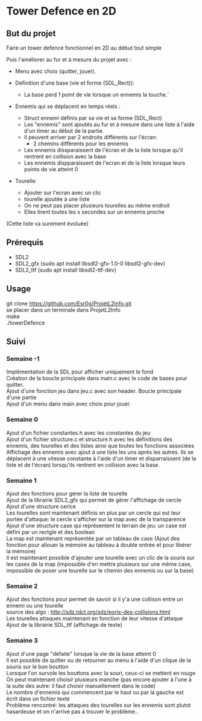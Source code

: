 # Tower Defence en 2D

## But du projet 
Faire un tower defence fonctionnel en 2D au début tout simple  
  
Puis l'améliorer au fur et à mesure du projet avec :  
- Menu avec choix (quitter, jouer).  
  
- Definition d'une base (vie et forme (SDL_Rect)):   
	- La base perd 1 point de vie lorsque un ennemis la touche.`  
  
- Ennemis qui se déplacent en temps réels :  
	- Struct ennemi définis par sa vie et sa forme (SDL_Rect)  
	- Les "ennemis" sont ajoutés au fur et à mesure dans une liste à l'aide d'un timer au début de la partie.  
	- Il peuvent arriver par 2 endroits différents sur l'écran:  
		- 2 chemins différents pour les ennemis  
	- Les ennemis dissparaissent de l'écran et de la liste lorsque qu'il rentrent en collision avec la base  
	- Les ennemis dispparaissent de l'ecran et de la liste lorsque leurs points de vie atteint 0  
  
- Tourelle:  
	- Ajouter sur l'ecran avec un clic  
	- tourelle ajoutée à une liste  
	- On ne peut pas placer plusieurs tourelles au même endroit  
	- Elles tirent toutes les x secondes sur un ennemis proche  
  		
(Cette liste va surement évoluée)  

## Prérequis 
- SDL2 
- SDL2_gfx (sudo apt install libsdl2-gfx-1.0-0 libsdl2-gfx-dev)  
- SDL2_ttf (sudo apt install libsdl2-ttf-dev)  

## Usage

git clone https://github.com/Esr0g/ProjetL2Info.git  
se placer dans un terminale dans ProjetL2Info  
make   
./towerDefence  

## Suivi


### Semaine -1

Implémentation de la SDL pour afficher uniquement le fond  
Création de la boucle principale dans main.c avec le code de bases pour quitter.  
Ajout d'une fonction jeu dans jeu.c avec son header. Boucle principale d'une partie  
Ajout d'un menu dans main avec choix pour jouer.

### Semaine 0

Ajout d'un fichier constantes.h avec les constantes du jeu  
Ajout d'un fichier structure.c et structure.h avec les définitions des ennemis, des tourelles et des listes ainsi que toutes les fonctions associées  
Affichage des ennemis avec ajout à une liste les uns après les autres. Ils se déplacent à une vitesse constante à l'aide d'un timer et disparraissent (de la liste et de l'écran) lorsqu'ils rentrent en collision avec la base.  

### Semaine 1

Ajout des fonctions pour gérer la liste de tourelle  
Ajout de la librairie SDL2_gfx qui permet de gérer l'affichage de cercle  
Ajout d'une structure cerlce  
Les tourelles sont maintenant définis en plus par un cercle qui est leur portée d'attaque: le cercle s'afficher sur la map avec de la transparence  
Ajout d'une structure case qui représentent le terrain de jeu: un case est défini par un rectgle et des boolean  
La map est maintenant représentée par un tableau de case (Ajout des fonction pour allouer la mémoire au tableau à double entrée et pour libérer la mémoire)  
Il est maintenant possible d'ajouter une tourelle avec un clic de la souris sur les cases de la map (impossible d'en mettre plusieurs sur une même case, impossible de poser une tourelle sur le chemin des ennemis ou sur la base)  

### Semaine 2

Ajout des fonctions pour permet de savoir si il y'a une collison entre un ennemi ou une tourelle  
source des algo : http://sdz.tdct.org/sdz/eorie-des-collisions.html  
Les tourelles attaques maintenant en fonction de leur vitesse d'attaque  
Ajout de la librairie SDL_ttf  (affichage de texte)  

### Semaine 3

Ajout d'une page "défaite" lorsque la vie de la base atteint 0  
Il est possible de quitter ou de retourner au menu à l'aide d'un clique de la souris sur le bon boutton  
Lorsque l'on survole les bouttons avec la souri, ceux-ci se mettent en rouge  
On peut maintenant choisir plusieurs manche (pas encore ajouter à l'une à la suite des autre: il faut choisir manuellement dans le code)  
Le nombre d'ennemis qui commencent par le haut ou par la gauche est écrit dans un fichier texte  
Problème rencontré: les attaques des tourelles sur les ennemis sont plutot hasardeuse et on n'arrive pas à trouver le problème..  